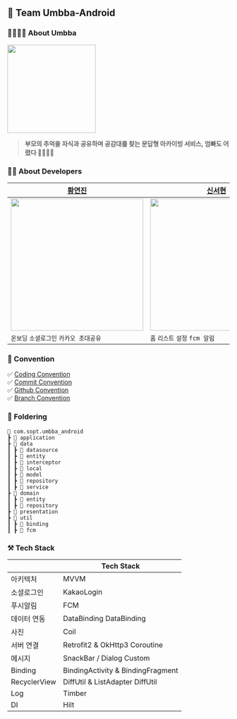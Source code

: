 ## 🙌 Team Umbba-Android
### 👩‍👩‍👧‍👦 About Umbba  
<img src = "https://github.com/Team-Umbba/Umbba-Android/assets/102457618/5bcce6ec-815e-4d6e-aa22-fc8c7c5dc777" width = "200"></br>
> **부모의 추억을 자식과 공유하며 공감대를 찾는 문답형 아카이빙 서비스, 엄빠도 어렸다 👨‍👩‍👧‍👦**

### 👩‍💻 About Developers

| [황연진](https://github.com/yeoncheong) | [신서현](https://github.com/ss99x2002) |
| --- | --- |
| <img src = "https://github.com/Team-Umbba/Umbba-Android/assets/70602631/86d88c5e-b9b6-4aa3-ac89-4415cd6c4033" width = "300"> | <img src = "https://github.com/Team-Umbba/Umbba-Android/assets/70602631/85f7a242-f16d-4244-9a42-2b7d1847a557" width = "300"> |
| `온보딩` `소셜로그인` `카카오 초대공유` | `홈` `리스트` `설정` `fcm 알림` |

### 💬 Convention
✅ [Coding Convention](https://harsh-step-7dd.notion.site/425bab5d382c464d8b347348de387523?pvs=4)<br>
✅ [Commit Convention](https://harsh-step-7dd.notion.site/6f342bbb078e46c0ac0fc71c563e2a45?pvs=4)<br>
✅ [Github Convention](https://harsh-step-7dd.notion.site/af9cf86fd48b4ddb9a210fbcaa864c87?pvs=4)<br> 
✅ [Branch Convention](https://harsh-step-7dd.notion.site/b352a5c4a8c24ee88f066fa09866e93d?pvs=4)<br> 


### 📁 Foldering
```
📂 com.sopt.umbba_android
┣ 📂 application
┣ 📂 data
┃ ┣ 📂 datasource
┃ ┣ 📂 entity
┃ ┣ 📂 interceptor
┃ ┣ 📂 local
┃ ┣ 📂 model
┃ ┣ 📂 repository
┃ ┣ 📂 service
┣ 📂 domain
┃ ┣ 📂 entity
┃ ┣ 📂 repository
┣ 📂 presentation
┣ 📂 util
┃ ┣ 📂 binding
┃ ┣ 📂 fcm
```
### ⚒️ Tech Stack
| | Tech Stack  |
| --- | --- |
| 아키텍처 | MVVM |
| 소셜로그인 | KakaoLogin |
| 푸시알림 | FCM |
| 데이터 연동 | DataBinding DataBinding  |
| 사진 | Coil |
| 서버 연결 | Retrofit2 & OkHttp3 Coroutine   |
| 메시지 | SnackBar / Dialog Custom |
| Binding | BindingActivity & BindingFragment |
| RecyclerView | DiffUtil & ListAdapter DiffUtil |
| Log | Timber |
| DI | Hilt |

